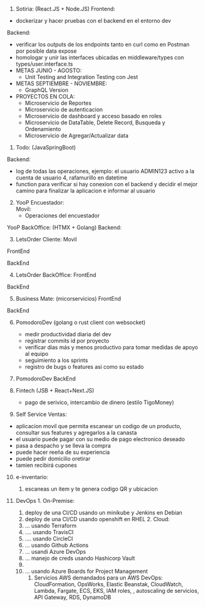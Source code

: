 1. Sotiria: (React.JS + Node.JS)
Frontend: 
- dockerizar y hacer pruebas con el backend en el entorno dev

Backend: 
- verificar los outputs de los endpoints tanto en curl como en Postman por posible data expose
- homologar y unir las interfaces ubicadas en middleware/types con types/user.interface.ts
- METAS JUNIO - AGOSTO:
  * Unit Testing and Integration Testing con Jest
- METAS SEPTIEMBRE - NOVIEMBRE:
  * GraphQL Version
- PROYECTOS EN COLA:
  * Microservicio de Reportes
  * Microservicio de autenticacion
  * Microservicio de dashboard y acceso basado en roles
  * Microservicio de DataTable, Delete Record, Busqueda y Ordenamiento
  * Microservicio de Agregar/Actualizar data
    

1. Todo: (JavaSpringBoot)

Backend:
  - log de todas las operaciones, ejemplo: el usuario ADMIN123 activo a la cuenta de usuario 4, rafamurillo en datetime
  - function para verificar si hay conexion con el backend y decidir el mejor camino para finalizar la aplicacion e informar al usuario
 


  
2. YooP Encuestador:  
  Movil:
   - Operaciones del encuestador
   
  YooP BackOffice: (HTMX + Golang)
  Backend:
  
    
3. LetsOrder Cliente:
  Movil
  
  FrontEnd
  
  BackEnd
  
  
4. LetsOrder BackOffice:
  FrontEnd
  
  BackEnd
  
  
5. Business Mate: (micorservicios)
  FrontEnd
  
  BackEnd
  
6. PomodoroDev (golang o rust client con websocket)
   - medir productividad diaria del dev
   - registrar commits id por proyecto
   - verificar dias más y menos productivo para tomar medidas de apoyo al equipo
   - seguimiento a los sprints
   - registro de bugs o features asi como su estado
   
7. PomodoroDev BackEnd
   
8. Fintech (JSB + React+Next.JS)
    - pago de serivico, intercambio de dinero (estilo TigoMoney)

9. Self Service Ventas:
* aplicacion movil que permita escanear un codigo de un producto, consultar sus features y agregarlos a la canasta
* el usuario puede pagar con su medio de pago electronico deseado
* pasa a despacho y se lleva la compra
* puede hacer reeña de su experiencia
* puede pedir domicilio oretirar
* tamien recibirá cupones

10. e-inventario:
	1. escaneas un item y te genera codigo QR y ubicacion

11.  DevOps
	1. On-Premise:
		1. deploy de una CI/CD usando un minikube y Jenkins en Debian
		2. deploy de una CI/CD usando openshift en RHEL
	2. Cloud:
		1. ... usando Terraform
		2. .... usando TravisCI
		3. .... usando CircleCI
		4. ... usando Github Actions
		5. ... usandi Azure DevOps
		6. ... manejo de creds usando Hashicorp Vault
		7. 
		8. ... usando Azure Boards for Project Management
			1. Servicios AWS demandados para un AWS DevOps: CloudFormation, OpsWorks, Elastic Beanstak, CloudWatch, Lambda, Fargate, ECS, EKS, IAM roles, , autoscaling de servicios, API Gateway, RDS, DynamoDB
    
  